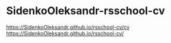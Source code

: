 # SidenkoOleksandr-rsschool-cv
https://SidenkoOleksandr.github.io/rsschool-cv/cv
https://SidenkoOleksandr.github.io/rsschool-cv/
